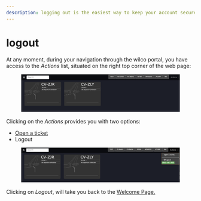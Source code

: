 ```yaml
---
description: logging out is the easiest way to keep your account secure.
---
```


# logout

At any moment, during your navigation through the wilco portal, you have access to the _Actions_ list, situated on the right top corner of the web page:

<figure><img src="../../../../.gitbook/assets/Screenshot 2023-07-12 at 12.42.29.png" alt=""><figcaption></figcaption></figure>

Clicking on the _Actions_ provides you with two options:

* [Open a ticket](../../open-a-ticket.md)
* Logout

<figure><img src="../../../../.gitbook/assets/Screenshot 2023-07-12 at 13.57.22.png" alt=""><figcaption></figcaption></figure>

Clicking on _Logout_, will take you back to the [Welcome Page.](../)&#x20;
